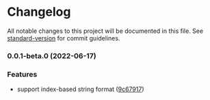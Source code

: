 # Changelog

All notable changes to this project will be documented in this file. See [standard-version](https://github.com/conventional-changelog/standard-version) for commit guidelines.

### 0.0.1-beta.0 (2022-06-17)


### Features

* support index-based string format ([9c67917](https://github.com/drawmoon/smtfmt/commit/9c679170b556ed15c1f168915a92feb738f3f103))
